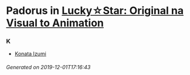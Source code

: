 # Padorus in [Lucky☆Star: Original na Visual to Animation](https://myanimelist.net/anime/4472/Lucky☆Star__Original_na_Visual_to_Animation)

### K
* [Konata Izumi](https://github.com/shadow578/Project-Padoru/blob/master/table-of-contents/characters/KonataIzumi.md)

###### Generated on 2019-12-01T17:16:43

